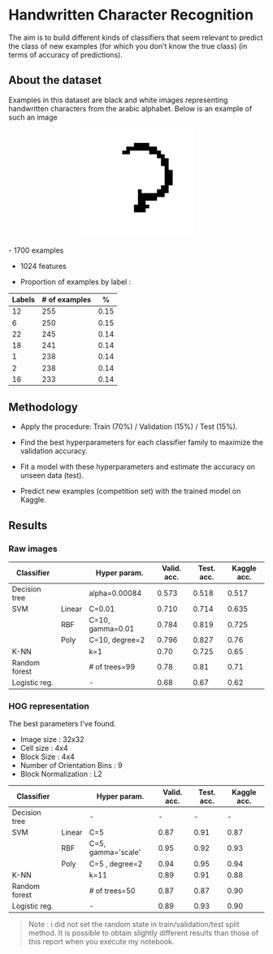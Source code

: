 # Handwritten Character Recognition

The aim is to build different kinds of classifiers that seem relevant to predict the class of new examples (for which you don’t 
know the true class) (in terms of accuracy of predictions).

## About the dataset

Examples in this dataset are black and white images representing handwritten characters 
from the arabic alphabet. Below  is  an  example  of  such  an  image

<p align='center'>
<img src='image-1.png' width=225> 
</p>
- 1700 examples

- 1024 features

- Proportion of examples by label :

| Labels | # of examples  | %      |
|--------|-----------------|-------------|
| 12   | 255       |0.15     |
| 6   | 250       |0.15     |
| 22   | 245       |0.14     |
| 18   | 241       |0.14     |
| 1   | 238       |0.14     |
| 2   | 238       |0.14     |
| 16   | 233       |0.14     |


## Methodology

- Apply the procedure: Train (70%) / Validation (15%) / Test (15%).

- Find the best hyperparameters for each classifier family to maximize the validation accuracy.

- Fit a model with these hyperparameters and estimate the accuracy on unseen data (test).

- Predict new examples (competition set) with the trained model on Kaggle.

## Results

### Raw images

| Classifier  |    | Hyper param.   | Valid. acc. | Test. acc.     | Kaggle acc. |
|---------------|--------|-------------------|-------------|--------------------|-------------|
| Decision tree |    | alpha=0.00084   | 0.573    | 0.518       | 0.517    |
| SVM      | Linear | C=0.01      | 0.710    | 0.714       | 0.635    |
|        | RBF  | C=10, gamma=0.01 | 0.784    | 0.819       | 0.725    |
|        | Poly  | C=10, degree=2  | 0.796    | 0.827       | 0.76    |
| K-NN     |    | k=1        | 0.70    | 0.725       | 0.65    |
| Random forest |    | # of trees=99   | 0.78    | 0.81        | 0.71    |
| Logistic reg. |    | -         | 0.68    | 0.67        | 0.62    |

### HOG representation

The best parameters I've found.
- Image size : 32x32
- Cell size : 4x4
- Block Size : 4x4
- Number of Orientation Bins : 9
- Block Normalization : L2

| Classifier  |    | Hyper param.   | Valid. acc. | Test. acc.     | Kaggle acc. |
|---------------|--------|-------------------|-------------|--------------------|-------------|
| Decision tree |    | -         | -      | -         | -      |
| SVM      | Linear | C=5        | 0.87    | 0.91        | 0.87    |
|        | RBF  | C=5, gamma='scale'| 0.95    | 0.92        | 0.93    |
|        | Poly  | C=5 , degree=2  | 0.94    | 0.95        | 0.94    |
| K-NN     |    | k=11       | 0.89    | 0.91        | 0.88    |
| Random forest |    | # of trees=50   | 0.87    | 0.87        | 0.90    |
| Logistic reg. |    | -         | 0.89    | 0.93        | 0.90    |

> Note : i did not set the random state in train/validation/test split method.
> It is possible to obtain slightly different results than those of this report when you execute my notebook.
